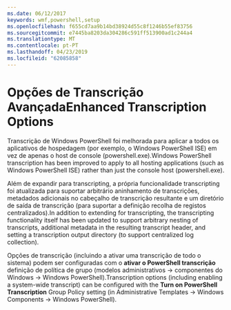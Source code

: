 ```yaml
---
ms.date: 06/12/2017
keywords: wmf,powershell,setup
ms.openlocfilehash: f655cd7aa9b14bd38924d55c8f1246b55ef83756
ms.sourcegitcommit: e7445ba8203da304286c591ff513900ad1c244a4
ms.translationtype: MT
ms.contentlocale: pt-PT
ms.lasthandoff: 04/23/2019
ms.locfileid: "62085858"
---
```

# <a name="enhanced-transcription-options"></a><span data-ttu-id="93f69-102">Opções de Transcrição Avançada</span><span class="sxs-lookup"><span data-stu-id="93f69-102">Enhanced Transcription Options</span></span>

<span data-ttu-id="93f69-103">Transcrição de Windows PowerShell foi melhorada para aplicar a todos os aplicativos de hospedagem (por exemplo, o Windows PowerShell ISE) em vez de apenas o host de console (powershell.exe).</span><span class="sxs-lookup"><span data-stu-id="93f69-103">Windows PowerShell transcription has been improved to apply to all hosting applications (such as Windows PowerShell ISE) rather than just the console host (powershell.exe).</span></span>

<span data-ttu-id="93f69-104">Além de expandir para transcripting, a própria funcionalidade transcripting foi atualizada para suportar arbitrário aninhamento de transcrições, metadados adicionais no cabeçalho de transcrição resultante e um diretório de saída de transcrição (para suportar a definição recolha de registos centralizados).</span><span class="sxs-lookup"><span data-stu-id="93f69-104">In addition to extending for transcripting, the transcripting functionality itself has been updated to support arbitrary nesting of transcripts, additional metadata in the resulting transcript header, and setting a transcription output directory (to support centralized log collection).</span></span>

<span data-ttu-id="93f69-105">Opções de transcrição (incluindo a ativar uma transcrição de todo o sistema) podem ser configuradas com o **ativar o PowerShell transcrição** definição de política de grupo (modelos administrativos -> componentes do Windows -> Windows PowerShell).</span><span class="sxs-lookup"><span data-stu-id="93f69-105">Transcription options (including enabling a system-wide transcript) can be configured with the **Turn on PowerShell Transcription** Group Policy setting (in Administrative Templates -> Windows Components -> Windows PowerShell).</span></span>

